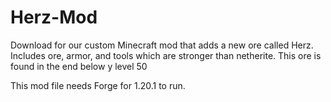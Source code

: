 # Herz-Mod
Download for our custom Minecraft mod that adds a new ore called Herz. Includes ore, armor, and tools which are stronger than netherite. This ore is found in the end below y level 50

This mod file needs Forge for 1.20.1 to run.
